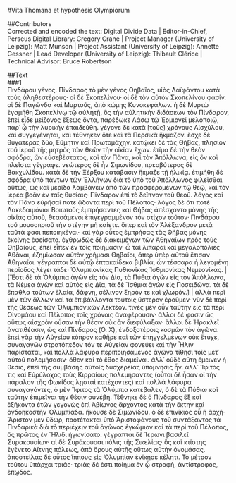 #Vita Thomana et hypothesis Olympiorum  

##Contributors  
Corrected and encoded the text: Digital Divide Data | Editor-in-Chief, Perseus Digital Library: Gregory Crane | Project Manager (University of Leipzig): Matt Munson | Project Assistant (University of Leipzig): Annette Gessner | Lead Developer (University of Leipzig): Thibault Clérice | Technical Advisor: Bruce Robertson  

##Text  
###1  
Πινδάρου γένος. Πίνδαρος τὸ μὲν γένος Θηβαῖος, υἱὸς Δαϊφάντου κατὰ τοὺς ἀληθεστέρους· οἱ δὲ Σκοπελίνου· οἱ δὲ τὸν αὐτὸν Σκοπελίνου φασίν. οἱ δὲ Παγώνδα καὶ Μυρτοῦς, ἀπὸ κώμης Κυνοκεφάλων. ἡ δὲ Μυρτὼ ἐγαμήθη Σκοπελίνῳ τῷ αὐλητῇ, ὃς τὴν αὐλητικὴν διδάσκων τὸν Πίνδαρον, ἐπεὶ εἶδε μείζονος ἕξεως ὄντα, παρέδωκε Λάσῳ τῷ Ἑρμιονεῖ μελοποιῷ, παρ᾿ ᾧ τὴν λυρικὴν ἐπαιδεύθη. γέγονε δὲ κατὰ [τοὺς] χρόνους Αἰσχύλου, καὶ συγγεγένηται, καὶ τέθνηκεν ὅτε καὶ τὰ Περσικὰ ἤκμαζον. ἔσχε δὲ θυγατέρας δύο, Εὔμητιν καὶ Πρωτομάχην. κατῴκει δὲ τὰς Θήβας, πλησίον τοῦ ἱεροῦ τῆς μητρὸς τῶν θεῶν τὴν οἰκίαν ἔχων. ἐτίμα δὲ τὴν θεὸν σφόδρα, ὢν εὐσεβέστατος, καὶ τὸν Πᾶνα, καὶ τὸν Ἀπόλλωνα, εἰς ὃν καὶ πλεῖστα γέγραφε. νεώτερος δὲ ἦν Σιμωνίδου, πρεσβύτερος δὲ Βακχυλίδου. κατὰ δὲ τὴν Ξέρξου κατάβασιν ἤκμαζε τῇ ἡλικίᾳ. ἐτιμήθη δὲ σφόδρα ὑπὸ πάντων τῶν Ἑλλήνων διὰ τὸ ὑπὸ τοῦ Ἀπόλλωνος φιλεῖσθαι οὕτως, ὡς καὶ μερίδα λαμβάνειν ἀπὸ τῶν προσφερομένων τῷ θεῷ, καὶ τὸν ἱερέα βοᾶν ἐν ταῖς θυσίαις· Πίνδαρον ἐπὶ τὸ δεῖπνον τοῦ θεοῦ. λόγος καὶ τὸν Πᾶνα εὑρῆσαί ποτε ᾄδοντα περὶ τοῦ Πέλοπος· λόγος δὲ ὅτι ποτὲ Λακεδαιμόνιοι Βοιωτοὺς ἐμπρήσαντες καὶ Θήβας ἀπέσχοντο μόνης τῆς οἰκίας αὐτοῦ, θεασάμενοι ἐπιγεγραμμένον τὸν στίχον τοῦτον· Πινδάρου τοῦ μουσοποιοῦ τὴν στέγην μὴ καίετε. ὅπερ καὶ τὸν Ἀλέξανδρον μετὰ ταῦτά φασι πεποιηκέναι· καὶ γὰρ οὗτος ἐμπρήσας τὰς Θήβας μόνης ἐκείνης ἐφείσατο. ἐχθρωδῶς δὲ διακειμένων τῶν Ἀθηναίων πρὸς τοὺς Θηβαίους, ἐπεὶ εἶπεν ἐν τοῖς ποιήμασιν· ὦ ταὶ λιπαραὶ καὶ μεγαλοπόλιες Ἀθᾶναι, ἐζημίωσαν αὐτὸν χρήμασι Θηβαῖοι, ἅπερ ὑπὲρ αὐτοῦ ἔτισαν Ἀθηναῖοι. γέγραπται δὲ αὐτῷ ἑπτακαίδεκα βιβλία, ὧν τέσσαρα ἡ λεγομένη περίοδος λέγει τάδε· Ὀλυμπιονίκας Πυθιονίκας Ἰσθμιονίκας Νεμεονίκας. | [Ἔστι δὲ τὰ Ὀλύμπια ἀγὼν εἰς τὸν Δία, τὰ Πύθια ἀγὼν εἰς τὸν Ἀπόλλωνα, τὰ Νέμεα ἀγὼν καὶ αὐτὸς εἰς Δία, τὰ δὲ Ἴσθμια ἀγὼν εἰς Ποσειδῶνα. τὰ δὲ ἔπαθλα τούτων ἐλαία, δάφνη, σέλινον ξηρόν τε καὶ χλωρόν.] | ἀλλὰ περὶ μὲν τῶν ἄλλων καὶ τὰ ἐπιβάλλοντα τούτοις ὕστερον ἐροῦμεν· νῦν δὲ περὶ τῆς θέσεως τῶν Ὀλυμπιονικῶν λεκτέον. τινὲς μὲν οὖν ταύτην εἰς τὰ περὶ Οἰνομάου καὶ Πέλοπος τοῖς χρόνοις ἀναφέρουσιν· ἄλλοι δέ φασιν ὡς οὕτως αἰσχρὰν οὖσαν τὴν θέσιν οὐκ ἂν διεφύλαξαν· ἄλλοι δὲ Ἡρακλεῖ ἀνατιθέασιν, ὡς καὶ Πίνδαρος (O. X), ἐνδοξοτέροις κοσμῶν τὸν ἀγῶνα. ἐπεὶ γὰρ τὴν Αὐγείου κόπρον καθῆρε καὶ τῶν ἐπηγγελμένων οὐκ ἔτυχε, συναγαγὼν στρατόπεδον τόν τε Αὐγείαν φονεύει καὶ τὴν Ἦλιν παρίσταται, καὶ πολλὰ λάφυρα περιποιησάμενος ἀγῶνα τίθησι τοῖς μετ᾿ αὐτοῦ πολεμήσασιν· ὅθεν καὶ τὸ ἔθος διαμεῖναι. ἀλλ᾿ οὐδὲ αὕτη ἔμεινεν ἡ θέσις, ἐπεὶ τῆς συμβάσης αὐτοῖς δυσχερείας ὑπόμνησις ἦν. ἀλλ᾿ Ἴφιτός τις καὶ Εὐρύλοχος τοὺς Κιρραίους πολεμήσαντες (οὗτοι δὲ ἦσαν οἱ τὴν πάραλον τῆς Φωκίδος λῃσταὶ κατέχοντες) καὶ πολλὰ λάφυρα συναγαγόντες, ὁ μὲν Ἴφιτος τὰ Ὀλύμπια κατέβαλεν, ὁ δὲ τὰ Πύθια· καὶ ταύτην ἐπιμεῖναι τὴν θέσιν συνέβη. Τέθνηκε δὲ ὁ Πίνδαρος ἓξ καὶ ἑξήκοντα ἐτῶν γεγονὼς ἐπὶ Ἀβίωνος ἄρχοντος κατὰ τὴν ἕκτην καὶ ὀγδοηκοστὴν Ὀλυμπίαδα. ἤκουσε δὲ Σιμωνίδου. ὁ δὲ ἐπινίκιος οὗ ἡ ἀρχή· Ἄριστον μὲν ὕδωρ, προτέτακται ὑπὸ Ἀριστοφάνους τοῦ συντάξαντος τὰ Πινδαρικὰ διὰ τὸ περιέχειν τοῦ ἀγῶνος ἐγκώμιον καὶ τὰ περὶ τοῦ Πέλοπος, ὃς πρῶτος ἐν Ἤλιδι ἠγωνίσατο. γέγραπται δὲ Ἱέρωνι βασιλεῖ Συρακουσίων· αἱ δὲ Συράκουσαι πόλις τῆς Σικελίας· ὃς καὶ κτίστης ἐγένετο Αἴτνης πόλεως, ἀπὸ ὄρους αὐτῆς οὕτως αὐτὴν ὀνομάσας. ἀποστείλας δὲ οὗτος ἵππους εἰς Ὀλυμπίαν ἐνίκησε κέλητι. Τὸ μέτρον τούτου ὑπάρχει τριάς· τριὰς δέ ἐστι ποίημα ἐν ᾧ στροφὴ, ἀντίστροφος, ἐπῳδός.  
